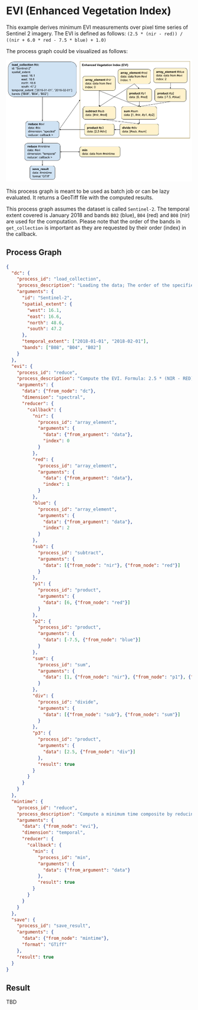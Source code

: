 # EVI (Enhanced Vegetation Index)

This example derives minimum EVI measurements over pixel time series of Sentinel 2 imagery. The EVI is defined as follows: `(2.5 * (nir - red)) / ((nir + 6.0 * red - 7.5 * blue) + 1.0)`

The process graph could be visualized as follows:

![Graph visualization](visual.png)

This process graph is meant to be used as batch job or can be lazy evaluated. It returns a GeoTiff file with the computed results.

This process graph assumes the dataset is called `Sentinel-2`. The temporal extent covered is January 2018 and bands `B02` (blue), `B04` (red) and `B08` (nir) are used for the computation. Please note that the order of the bands in `get_collection` is important as they are requested by their order (index) in the callback.

## Process Graph

```json
{
  "dc": {
    "process_id": "load_collection",
    "process_description": "Loading the data; The order of the specified bands is important for the following reduce operation.",
    "arguments": {
      "id": "Sentinel-2",
      "spatial_extent": {
        "west": 16.1,
        "east": 16.6,
        "north": 48.6,
        "south": 47.2
      },
      "temporal_extent": ["2018-01-01", "2018-02-01"],
      "bands": ["B08", "B04", "B02"]
    }
  },
  "evi": {
    "process_id": "reduce",
    "process_description": "Compute the EVI. Formula: 2.5 * (NIR - RED) / (1 + NIR + 6*RED + -7.5*BLUE)",
    "arguments": {
      "data": {"from_node": "dc"},
      "dimension": "spectral",
      "reducer": {
        "callback": {
          "nir": {
            "process_id": "array_element",
            "arguments": {
              "data": {"from_argument": "data"},
              "index": 0
            }
          },
          "red": {
            "process_id": "array_element",
            "arguments": {
              "data": {"from_argument": "data"},
              "index": 1
            }
          },
          "blue": {
            "process_id": "array_element",
            "arguments": {
              "data": {"from_argument": "data"},
              "index": 2
            }
          },
          "sub": {
            "process_id": "subtract",
            "arguments": {
              "data": [{"from_node": "nir"}, {"from_node": "red"}]
            }
          },
          "p1": {
            "process_id": "product",
            "arguments": {
              "data": [6, {"from_node": "red"}]
            }
          },
          "p2": {
            "process_id": "product",
            "arguments": {
              "data": [-7.5, {"from_node": "blue"}]
            }
          },
          "sum": {
            "process_id": "sum",
            "arguments": {
              "data": [1, {"from_node": "nir"}, {"from_node": "p1"}, {"from_node": "p2"}]
            }
          },
          "div": {
            "process_id": "divide",
            "arguments": {
              "data": [{"from_node": "sub"}, {"from_node": "sum"}]
            }
          },
          "p3": {
            "process_id": "product",
            "arguments": {
              "data": [2.5, {"from_node": "div"}]
            },
            "result": true
          }
        }
      }
    }
  },
  "mintime": {
    "process_id": "reduce",
    "process_description": "Compute a minimum time composite by reducing the temporal dimension",
    "arguments": {
      "data": {"from_node": "evi"},
      "dimension": "temporal",
      "reducer": {
        "callback": {
          "min": {
            "process_id": "min",
            "arguments": {
              "data": {"from_argument": "data"}
            },
            "result": true
          }
        }
      }
    }
  },
  "save": {
    "process_id": "save_result",
    "arguments": {
      "data": {"from_node": "mintime"},
      "format": "GTiff"
    },
    "result": true
  }
}
```

## Result

TBD